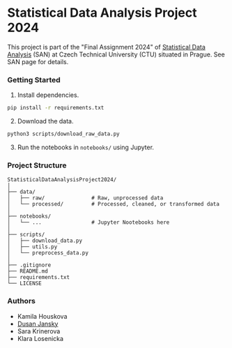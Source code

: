 # Statistical Data Analysis Project 2024

This project is part of the "Final Assignment 2024" of [Statistical Data Analysis](https://cw.fel.cvut.cz/wiki/courses/b4m36san/content) (SAN) at Czech Technical University (CTU) situated in Prague. See SAN page for details.

### Getting Started

1. Install dependencies.

```bash
pip install -r requirements.txt
```

2. Download the data.

```bash
python3 scripts/download_raw_data.py
```

3. Run the notebooks in `notebooks/` using Jupyter.


### Project Structure

```
StatisticalDataAnalysisProject2024/
│
├── data/
│   ├── raw/               # Raw, unprocessed data
│   └── processed/         # Processed, cleaned, or transformed data
│
├── notebooks/
│   └── ...                # Jupyter Nootebooks here
│
├── scripts/
│   ├── download_data.py
│   ├── utils.py
│   └── preprocess_data.py
│
├── .gitignore             
├── README.md              
├── requirements.txt       
└── LICENSE
```

### Authors

- Kamila Houskova
- [Dusan Jansky](https://www.github.com/cisar2218)
- Sara Krinerova
- Klara Losenicka
